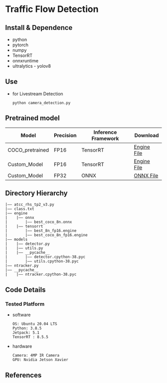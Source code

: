 # Traffic Flow Detection

## Install & Dependence

- python
- pytorch
- numpy
- TensorRT
- onnxruntime
- ultralytics - yolov8

## Use

- for Livestream Detection
  ```
  python camera_detection.py
  ```

## Pretrained model

| Model           | Precision | Inference Framework | Download                     |
| --------------- | --------- | ------------------- | ---------------------------- |
| COCO_pretrained | FP16      | TensorRT            | [Engine File](link_to_model) |
| Custom_Model    | FP16      | TensorRT            | [Engine File](link_to_model) |
| Custom_Model    | FP32      | ONNX                | [ONNX File](link_to_model)   |

## Directory Hierarchy

```
|—— atcc_rhs_tp2_v3.py
|—— class.txt
|—— engine
|    |—— onnx
|        |—— best_coco_8n.onnx
|    |—— tensorrt
|        |—— best_8n_fp16.engine
|        |—— best_coco_8n_fp16.engine
|—— models
|    |—— detector.py
|    |—— utils.py
|    |—— __pycache__
|        |—— detector.cpython-38.pyc
|        |—— utils.cpython-38.pyc
|—— ntracker.py
|—— __pycache__
|    |—— ntracker.cpython-38.pyc
```

## Code Details

### Tested Platform

- software
  ```
  OS: Ubuntu 20.04 LTS
  Python: 3.8.5 
  Jetpack: 5.1
  TensorRT : 8.5.5
  ```
- hardware
  ```
  Camera: 4MP IR Camera
  GPU: Nvidia Jetson Xavier
  ```


## References

<!--
- [paper-1]()
- [paper-2]()
- [code-1](https://github.com)
- [code-2](https://github.com)

## Citing
